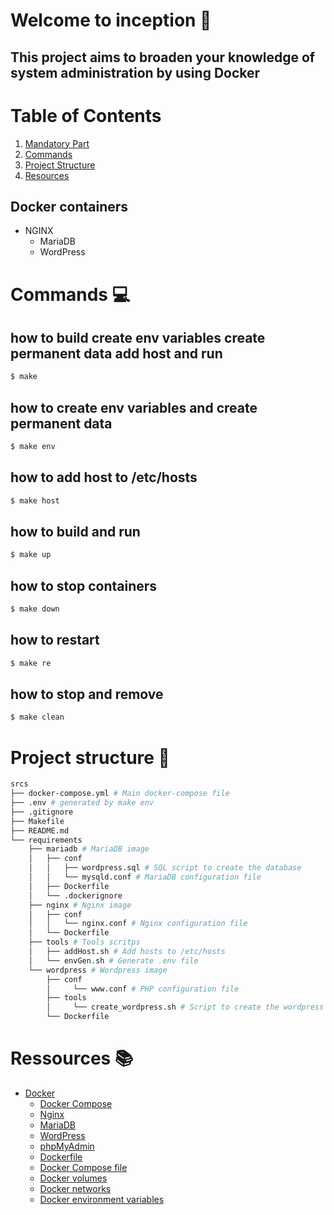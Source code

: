 # Welcome to inception 🐋

## This project aims to broaden your knowledge of system administration by using Docker

# Table of Contents
1. [Mandatory Part](#docker-containers)
2. [Commands](#commands)
3. [Project Structure](#project-structure)
4. [Resources](#resources)



## Docker containers

- NGINX
  - MariaDB
  - WordPress

#  Commands 💻

## how to build create env variables create permanent data add host  and run

```sh
$ make
```

## how to create env variables and create permanent data

```sh
$ make env
```

## how to add host to /etc/hosts

```sh
$ make host
```

## how to build and run

```sh
$ make up
```

## how to stop containers

```sh
$ make down
```

## how to restart

```sh
$ make re
```

## how to stop and remove

```sh
$ make clean
```
# Project structure 📂

```bash
srcs
├── docker-compose.yml # Main docker-compose file
├── .env # generated by make env
├── .gitignore
├── Makefile
├── README.md
└── requirements
    ├── mariadb # MariaDB image
    │	├── conf
    │	│	├── wordpress.sql # SQL script to create the database
    │	│	└── mysqld.conf # MariaDB configuration file
    │	├── Dockerfile
    │	└── .dockerignore
    ├── nginx # Nginx image
    │	├── conf
    │	│	└── nginx.conf # Nginx configuration file
    │	└── Dockerfile
    ├── tools # Tools scritps
    │	├── addHost.sh # Add hosts to /etc/hosts
    │	└── envGen.sh # Generate .env file
    └── wordpress # Wordpress image
        ├── conf
      	│     └── www.conf # PHP configuration file
        ├── tools
        │     └── create_wordpress.sh # Script to create the wordpress database
        └── Dockerfile
```

#  Ressources 📚

- [Docker](https://docs.docker.com/)
  - [Docker Compose](https://docs.docker.com/compose/)
  - [Nginx](https://nginx.org/en/docs/)
  - [MariaDB](https://mariadb.org/documentation/)
  - [WordPress](https://wordpress.org/support/)
  - [phpMyAdmin](https://docs.phpmyadmin.net/en/latest/)
  - [Dockerfile](https://docs.docker.com/engine/reference/builder/)
  - [Docker Compose file](https://docs.docker.com/compose/compose-file/)
  - [Docker volumes](https://docs.docker.com/storage/volumes/)
  - [Docker networks](https://docs.docker.com/network/)
  - [Docker environment variables](https://docs.docker.com/compose/environment-variables/)
